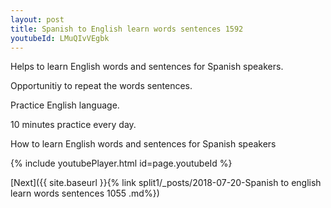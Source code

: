 ```yaml
---
layout: post
title: Spanish to English learn words sentences 1592 
youtubeId: LMuQIvVEgbk
---
```

 
 
Helps to learn English words and sentences for Spanish speakers.

Opportunitiy to repeat the words sentences. 

Practice English language. 
 
10 minutes practice every day. 
 
How to learn English words and sentences for Spanish speakers 
 
{% include youtubePlayer.html id=page.youtubeId %}
 
 
[Next]({{ site.baseurl }}{% link  split1/_posts/2018-07-20-Spanish to english learn words sentences 1055 .md%})
 
